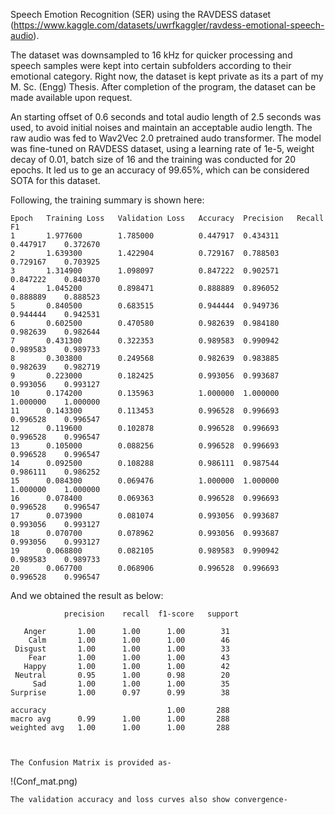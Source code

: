 Speech Emotion Recognition (SER) using the RAVDESS dataset (https://www.kaggle.com/datasets/uwrfkaggler/ravdess-emotional-speech-audio).

The dataset was downsampled to 16 kHz for quicker processing and speech samples were kept into certain subfolders according to their emotional category.
Right now, the dataset is kept private as its a part of my M. Sc. (Engg) Thesis. After completion of the program, the dataset can be made available upon request.

An starting offset of 0.6 seconds and total audio length of 2.5 seconds was used, to avoid initial noises and maintain an acceptable audio length. The raw audio was fed to Wav2Vec 2.0 pretrained audo transformer.
The model was fine-tuned on RAVDESS dataset, using a learning rate of 1e-5, weight decay of 0.01, batch size of 16 and the training was conducted for 20 epochs.
It led us to ge an accuracy of 99.65%, which can be considered SOTA for this dataset.



Following, the training summary is shown here:

    Epoch	Training Loss	Validation Loss	  Accuracy	Precision	Recall	    F1
    1	    1.977600	    1.785000	      0.447917	0.434311	0.447917	0.372670
    2	    1.639300	    1.422904	      0.729167	0.788503	0.729167	0.703925
    3	    1.314900	    1.098097	      0.847222	0.902571	0.847222	0.840370
    4	    1.045200	    0.898471	      0.888889	0.896052	0.888889	0.888523
    5	    0.840500	    0.683515	      0.944444	0.949736	0.944444	0.942531
    6	    0.602500	    0.470580	      0.982639	0.984180	0.982639	0.982644
    7	    0.431300	    0.322353	      0.989583	0.990942	0.989583	0.989733
    8	    0.303800	    0.249568	      0.982639	0.983885	0.982639	0.982719
    9	    0.223000	    0.182425	      0.993056	0.993687	0.993056	0.993127
    10	    0.174200	    0.135963	      1.000000	1.000000	1.000000	1.000000
    11	    0.143300	    0.113453	      0.996528	0.996693	0.996528	0.996547
    12	    0.119600	    0.102878	      0.996528	0.996693	0.996528	0.996547
    13	    0.105000	    0.088256	      0.996528	0.996693	0.996528	0.996547
    14	    0.092500	    0.108288	      0.986111	0.987544	0.986111	0.986252
    15	    0.084300	    0.069476	      1.000000	1.000000	1.000000	1.000000
    16	    0.078400	    0.069363	      0.996528	0.996693	0.996528	0.996547
    17	    0.073900	    0.081074	      0.993056	0.993687	0.993056	0.993127
    18	    0.070700	    0.078962	      0.993056	0.993687	0.993056	0.993127
    19	    0.068800	    0.082105	      0.989583	0.990942	0.989583	0.989733
    20	    0.067700	    0.068906	      0.996528	0.996693	0.996528	0.996547



  And we obtained the result as below:

                precision    recall  f1-score   support

       Anger       1.00      1.00      1.00        31
        Calm       1.00      1.00      1.00        46
     Disgust       1.00      1.00      1.00        33
        Fear       1.00      1.00      1.00        43
       Happy       1.00      1.00      1.00        42
     Neutral       0.95      1.00      0.98        20
         Sad       1.00      1.00      1.00        35
    Surprise       1.00      0.97      0.99        38

    accuracy                           1.00       288
    macro avg      0.99      1.00      1.00       288
    weighted avg   1.00      1.00      1.00       288



    The Confusion Matrix is provided as-
    
!(Conf_mat.png)


    The validation accuracy and loss curves also show convergence-
